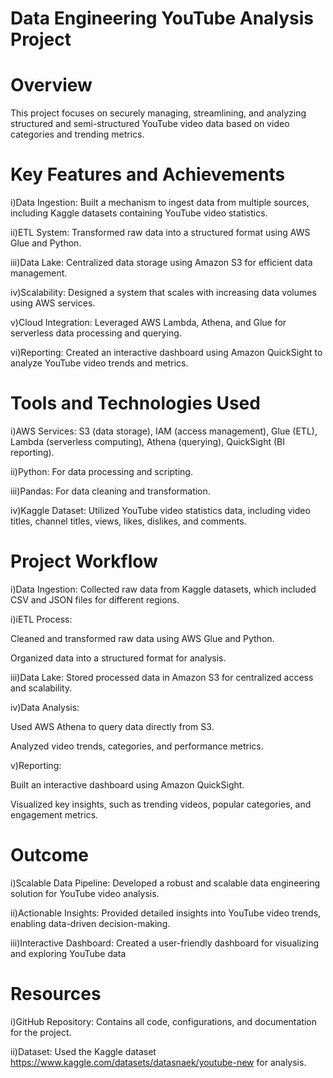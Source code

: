 # Data Engineering YouTube Analysis Project 

# Overview
This project focuses on securely managing, streamlining, and analyzing structured and semi-structured YouTube video data based on video categories and trending metrics.

# Key Features and Achievements
i)Data Ingestion: Built a mechanism to ingest data from multiple sources, including Kaggle datasets containing YouTube video statistics.

ii)ETL System: Transformed raw data into a structured format using AWS Glue and Python.

iii)Data Lake: Centralized data storage using Amazon S3 for efficient data management.

iv)Scalability: Designed a system that scales with increasing data volumes using AWS services.

v)Cloud Integration: Leveraged AWS Lambda, Athena, and Glue for serverless data processing and querying.

vi)Reporting: Created an interactive dashboard using Amazon QuickSight to analyze YouTube video trends and metrics.

# Tools and Technologies Used
i)AWS Services: S3 (data storage), IAM (access management), Glue (ETL), Lambda (serverless computing), Athena (querying), QuickSight (BI reporting).

ii)Python: For data processing and scripting.

iii)Pandas: For data cleaning and transformation.

iv)Kaggle Dataset: Utilized YouTube video statistics data, including video titles, channel titles, views, likes, dislikes, and comments.

# Project Workflow
i)Data Ingestion: Collected raw data from Kaggle datasets, which included CSV and JSON files for different regions.

i)iETL Process:

Cleaned and transformed raw data using AWS Glue and Python.

Organized data into a structured format for analysis.

iii)Data Lake: Stored processed data in Amazon S3 for centralized access and scalability.

iv)Data Analysis:

Used AWS Athena to query data directly from S3.

Analyzed video trends, categories, and performance metrics.

v)Reporting:

Built an interactive dashboard using Amazon QuickSight.

Visualized key insights, such as trending videos, popular categories, and engagement metrics.

# Outcome
i)Scalable Data Pipeline: Developed a robust and scalable data engineering solution for YouTube video analysis.

ii)Actionable Insights: Provided detailed insights into YouTube video trends, enabling data-driven decision-making.

iii)Interactive Dashboard: Created a user-friendly dashboard for visualizing and exploring YouTube data

# Resources
i)GitHub Repository: Contains all code, configurations, and documentation for the project.

ii)Dataset: Used the Kaggle dataset https://www.kaggle.com/datasets/datasnaek/youtube-new for analysis.
